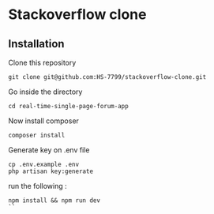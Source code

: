 # Stackoverflow clone

## Installation
Clone this repository
```
git clone git@github.com:HS-7799/stackoverflow-clone.git
```
Go inside the directory
```
cd real-time-single-page-forum-app
```

Now install composer
```
composer install
```
Generate key on .env file
```
cp .env.example .env
php artisan key:generate
````

run the following : 
```
npm install && npm run dev
``
